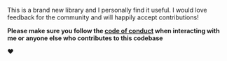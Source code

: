 This is a brand new library and I personally find it useful. I would love feedback for the community and will
happily accept contributions!

**Please make sure you follow the [code of conduct](./CODE_OF_CONDUCT.md) when interacting with me
or anyone else who contributes to this codebase**

:heart:
